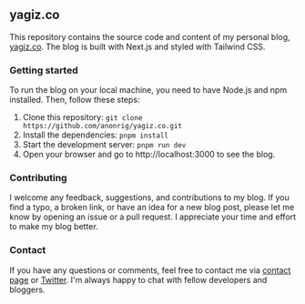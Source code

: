 ## yagiz.co

This repository contains the source code and content of my personal blog, [yagiz.co](https://www.yagiz.co). The blog is built with Next.js and styled with Tailwind CSS.

### Getting started

To run the blog on your local machine, you need to have Node.js and npm installed. Then, follow these steps:

1. Clone this repository: `git clone https://github.com/anonrig/yagiz.co.git`
2. Install the dependencies: `pnpm install`
3. Start the development server: `pnpm run dev`
4. Open your browser and go to http://localhost:3000 to see the blog.

### Contributing

I welcome any feedback, suggestions, and contributions to my blog. If you find a typo, a broken link, or have an idea for a new blog post, please let me know by opening an issue or a pull request. I appreciate your time and effort to make my blog better.

### Contact

If you have any questions or comments, feel free to contact me via [contact page](https://www.yagiz.co/contact) or [Twitter](https://twitter.com/yagiznizipli). I'm always happy to chat with fellow developers and bloggers.
